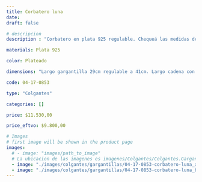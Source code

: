 ```yaml
---
title: Corbatero luna
date: 
draft: false

# descripcion
description : "Corbatero en plata 925 regulable. Chequeá las medidas de la gargantilla y largo de la cadena colgante."

materials: Plata 925

color: Plateado

dimensions: "Largo gargantilla 29cm regulable a 41cm. Largo cadena con dije 21cm"

code: 04-17-0853

type: "Colgantes"

categories: []

price: $11.530,00

price_eftvo: $9.800,00

# Images
# first image will be shown in the product page
images:
  # - image: "images/path_to_image"
  # La ubicacion de las imagenes es imagenes/Colgantes/Colgantes.Gargantillas/04-17-0853-corbatero-luna
  - image: "./images/colgantes/gargantillas/04-17-0853-corbatero-luna_a.jpg"
  - image: "./images/colgantes/gargantillas/04-17-0853-corbatero-luna_b.jpg"
---
```

